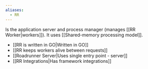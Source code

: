 ```yaml
---
aliases:
  - RR
---
```

Is the application server and process manager (manages [[RR Worker|workers]]). It uses [[Shared-memory processing model]].

- [[RR is written in GO|Written in GO]]
- [[RR keeps workers alive between requests]]
- [[Roadrunner Server|Uses single entry point - server]]
- [[RR Integrations|Has framework integrations]]
